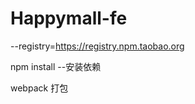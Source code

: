 
# Happymall-fe

--registry=https://registry.npm.taobao.org<p>

npm install --安装依赖<p>
webpack 打包<p>

